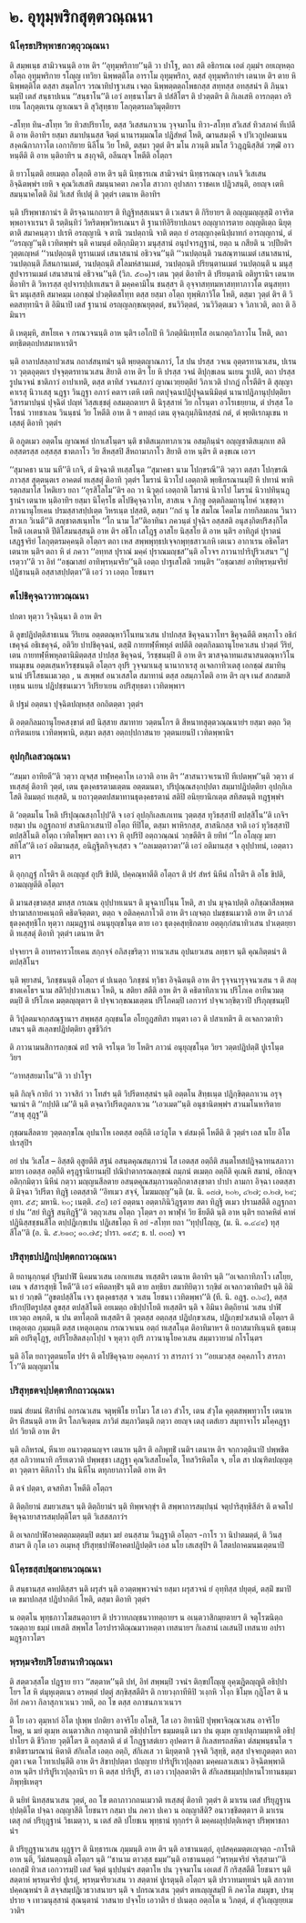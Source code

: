 <h1>๒. อุทุมฺพริกสุตฺตวณฺณนา</h1>
<h3>นิโคฺรธปริพฺพาชกวตฺถุวณฺณนา</h3>
<p> ติ    สมฺพเนฺธ สามิวจนนฺติ อาห ติฯ ‘‘อุทุมฺพริกาย’’นฺติ วา ปาโฐ, ตถา สติ อธิกรเณ เอตํ ภุมฺมํฯ อยเญฺหตฺถ อโตฺถ อุทุมฺพริกาย รโญฺญ เทวิยา นิพฺพตฺติโต อาราโม อุทุมฺพริกา, ตสฺสํ อุทุมฺพริกายํฯ เตนาห ติฯ ตาย หิ นิพฺพตฺติโต ตสฺสา สนฺตโกฯ วรณาทิปาฐวเสน เจตฺถ นิพฺพตฺตตฺถโพธกสฺส สทฺทสฺส อทสฺสนํฯ ติ ภินฺนานมฺปิ เตสํ สนฺธาปเนน ‘‘สนฺธาโน’’ติ เอวํ ลทฺธนาโมฯ ติ ปสํสิโตฯ ติ ปวตฺตติฯ ติ กิเลเสหิ อารกตฺตา อริเยน โลกุตฺตเรน ญาเณนฯ ติ สุวิสุทฺธาย โลกุตฺตรผลวิมุตฺติยาฯ</p>


<p>-สโทฺท ทิน-สโทฺท วิย ทิวสปริยาโย, ตสฺส วิเสสนภาเวน วุจฺจมาโน ทิวา-สโทฺท สวิเสสํ ทิวสภาคํ ทีเปตีติ อาห ติอาทิฯ ยสฺมา สมาปนฺนสฺส จิตฺตํ นานารมฺมณโต ปฎิสํหตํ โหติ, ฌานสมงฺคี จ ปวิเวกูปคมเนน สงฺคณิกาภาวโต เอกากิยาย นิลีโน วิย โหติ, ตสฺมา วุตฺตํ ติฯ มโน ภวนฺติ มนโส วิวฎฺฎนิสฺสิตํ วฑฺฒิํ อาวหนฺตีติ ติ อาห นฺติอาทิฯ  น สงฺกุจติ, อลีนญฺจ โหตีติ อโตฺถฯ</p>


<p> ติ  ยาวโนฺตติ อยเมตฺถ อโตฺถติ อาห ติฯ นฺติ นิทฺธารเณ สามิวจนํฯ นิทฺธารณญฺจ เกนจิ วิเสเสน อิจฺฉิตพฺพํฯ เยหิ จ คุณวิเสเสหิ สมนฺนาคตา ภควโต สาวกา อุปาสกา ราชคเห ปฎิวสนฺติ, อยญฺจ เตหิ สมนฺนาคโตติ อิมํ วิเสสํ ทีเปตุํ ติ วุตฺตํฯ เตนาห ติอาทิฯ</p>


<p> นฺติ  ปริพฺพาชกานํฯ ติ ติรจฺฉานกถายฯ ติ ทิฎฺฐิทสฺสเนนฯ ติ เวเสนฯ ติ กิริยายฯ ติ อญฺญมญฺญสฺมิํ อาจริตพฺพอาจาเรนฯ ติ รตฺตินฺทิวํ  วิหริตพฺพวิหรเณนฯ ติ ฐานาทิอิริยาปเถนฯ อญฺญาการตาย อญฺญติเตฺถ นิยุตฺตาติ  สมาคนฺตฺวา  ปเรหิ  อรญฺญานิ จ ตานิ วนปตฺถานิ จาติ  ตตฺถ ยํ อรญฺญกงฺคนิปฺผาทกํ อารญฺญกานํ, ตํ ‘‘อรญฺญ’’นฺติ เวทิตพฺพํฯ นฺติ คามนฺตํ อติกฺกมิตฺวา มนุสฺสานํ อนุปจารฎฺฐานํ, ยตฺถ น กสียติ น วปฺปียติฯ วุตฺตเญฺหตํ ‘‘วนปตฺถนฺติ ทูรานเมตํ เสนาสนานํ อธิวจน’’นฺติ ‘‘วนปตฺถนฺติ วนสณฺฑานเมตํ เสนาสนานํ, วนปตฺถนฺติ ภีสนกานเมตํ, วนปตฺถนฺติ สโลมหํสานเมตํ, วนปตฺถนฺติ ปริยนฺตานเมตํ วนปตฺถนฺติ น มนุสฺสูปจารานเมตํ เสนาสนานํ อธิวจน’’นฺติ (วิภ. ๕๓๑)ฯ เตน วุตฺตํ ติอาทิฯ ติ ปริยนฺตานิ อติทูรานิฯ เตนาห ติอาทิฯ ติ วิหารสฺส อุปจารปฺปเทเสนฯ ติ  มคฺคคามิโน ชนสฺสฯ ติ อุจฺจาสทฺทมหาสทฺทาภาวโต ตนุสทฺทานิฯ มนุเสฺสหิ สมาคมฺม เอกชฺฌํ ปวตฺติตสโทฺท  ตสฺส ยสฺมา อโตฺถ ทุพฺพิภาวิโต โหติ, ตสฺมา วุตฺตํ ติฯ ติ วิคตสทฺทานิฯ ติ อิมินาปิ เตสํ ฐานานํ อรญฺญลกฺขณยุตฺตตํ, ชนวิวิตฺตตํ, วนวิวิตฺตเมว จ วิภาเวติ, ตถา ติ อิมินาฯ</p>


<p> ติ เหตุมฺหิ, สหโยเค จ กรณวจนนฺติ อาห นฺติฯ เอโกปิ หิ วิภตฺตินิเทฺทโส อเนกตฺถวิภาวโน โหติ, ตถา ตทฺธิตตฺถปทสมาหาเรติฯ</p>


<p>นฺติ อาลาปสลฺลาปวเสน กถาสํสนฺทนํฯ นฺติ พฺยตฺตญาณภาวํ, โส ปน ปรสฺส วจเน อุตฺตรทานวเสน, ปเรน วา วุตฺตอุตฺตเร ปจฺจุตฺตรทานวเสน สิยาติ อาห ติฯ โย หิ ปรสฺส วจนํ ติปุกฺขเลน นเยน รูเปติ, ตถา ปรสฺส รูปนวจนํ ชาติภาวํ อาปาเทติ, ตสฺส ตาทิสํ วจนสภาวํ ญาณเวยฺยตฺติยํ วิภาเวติ ปากฎํ กโรตีติฯ ติ สุญฺญาคาเรสุ นิวาเสสุ นฎฺฐา วินฎฺฐา  อภาวํ คตาฯ  เตหิ เตหิ กตปุจฺฉนปฎิปุจฺฉนนิมิตฺตํ นานาปฎิภานุปฺปตฺติยา  วิสารมาปนฺนํ ปุจฺฉิตํ ปญฺหํ วิสฺสเชฺชตุํ อสมตฺถตายฯ ติ นิรุสฺสาหํ วิย กโรนฺตา อวโรเธยฺยาม, ตํ ปรสฺส โอโรธนํ วาทชาเลน วินนฺธนํ วิย โหตีติ อาห ติ ฯ ตทตฺถํ เตน ตุจฺฉกุมฺภินิทสฺสนํ กตํ, ตํ พฺยติเรกมุเขน ทเสฺสตุํ ติอาทิ วุตฺตํฯ</p>


<p>ติ อภูตเมว อตฺตโน ญาณพลํ ปกาเสโนฺตฯ นฺติ ชาติสเมฺภทาภาเวน อสมฺภินฺนํฯ อญฺญชาติสเมฺภเท สติ อสฺสตรสฺส อสฺสสฺส ชาตภาโว วิย สีหสฺสปิ สีหถามาภาโว สิยาติ อาห นฺติฯ ติ ตงฺขเณ เอวฯ</p>


<p> ‘‘สุมาคธา นาม นที’’ติ เกจิ, ตํ มิจฺฉาติ ทเสฺสโนฺต ‘‘สุมาคธา นาม โปกฺขรณี’’ติ วตฺวา ตสฺสา โปกฺขรณิภาวสฺส สุตฺตนฺตเร อาคตตํ ทเสฺสตุํ ติอาทิ วุตฺตํฯ โมรานํ นิวาโป เอตฺถาติ  พฺยธิกรณานมฺปิ หิ ปทานํ พาหิรตฺถสมาโส โหติเยว ยถา ‘‘อุรสิโลโม’’ติฯ อถ วา นิวุตฺถํ เอตฺถาติ  โมรานํ นิวาโป  โมรานํ นิวาปทินฺนฎฺฐานํฯ เตนาห นฺติอาทิฯ ยสฺมา นิโคฺรโธ ตโปชิคุจฺฉวาโท, สาสเน จ ภิกฺขู อตฺตกิลมถานุโยคํ วเชฺชตฺวา ภาวนานุโยเคน ปรมสฺสาสปฺปเตฺต วิหรเนฺต ปสฺสติ, ตสฺมา ‘‘กถํ นุ โข สมโณ โคตโม กายกิลมเถน วินาว สาวเก วิเนตี’’ติ สญฺชาตสเนฺทโห ‘‘โก นาม โส’’ติอาทินา ภควนฺตํ ปุจฺฉิฯ อสฺสสติ อนุสงฺกิตปริสงฺกิโต โหติ เอเตนาติ  ปีติโสมนสฺสนฺติ  อาห ติฯ อธิโก เสโฎฺฐ อาสโย นิสฺสโย ติ อาห นฺติฯ อาทิภูตํ ปุราตนํ เสฎฺฐจริยํ  โลกุตฺตรมคฺคนฺติ อโตฺถฯ ตถา เหส สพฺพพุทฺธปเจฺจกพุทฺธสาวเกหิ เตเนว อากาเรน อธิคโตฯ เตนาห นฺติฯ ตถา หิ ตํ ภควา ‘‘อทฺทส ปุราณํ มคฺคํ ปุราณมญฺชส’’นฺติ อโวจฯ  ภาวนาปาริปูริวเสนฯ ‘‘ปูเรตฺวา’’ติ วา อิทํ ‘‘อชฺฌาสยํ อาทิพฺรหฺมจริย’’นฺติ เอตฺถ ปาฐเสโสติ  วทนฺติฯ ‘‘อชฺฌาสยํ อาทิพฺรหฺมจริยํ ปฎิชานนฺติ อสฺสาสปฺปตฺตา’’ติ เอวํ วา เอตฺถ โยชนาฯ</p>


<h3>ตโปชิคุจฺฉาวาทวณฺณนา</h3>
<p> ปกตา หุตฺวา วิจฺฉินฺนา ติ อาห ติฯ</p>


<p> ติ ลูขปฎิปตฺติสาธเนน วีริเยน อตฺตตณฺหาวิโนทนวเสน  ปาปกสฺส ชิคุจฺฉนวาโทฯ ชิคุจฺฉตีติ  ตพฺภาโว  อธิกํ เชคุจฺฉํ อธิเชคุจฺฉํ, อติวิย ปาปชิคุจฺฉนํ, ตสฺมิํ  กายทฬฺหีพหุลํ ตปตีติ  อตฺตกิลมถานุโยควเสน ปวตฺตํ วีริยํ, เตน กายทฬฺหีพหุลตานิมิตฺตสฺส ปาปสฺส ชิคุจฺฉนํ, วิรชฺชนมฺปิ ติ อาห ติฯ ฆาสจฺฉาทนเสนาสนตณฺหาวิโนทนมุเขน อตฺตเสฺนหวิรชฺชนนฺติ อโตฺถฯ อุปริ วุจฺจมาเนสุ นานากาเรสุ อเจลกาทิวเตสุ เอกชฺฌํ สมาทินฺนานํ ปริโสธนเมเวตฺถ  , น สเพฺพสํ อนวเสสโต สมาทานํ ตสฺส อสมฺภวโตติ อาห ติฯ ญฺจ เนสํ สกสมยสิเทฺธน นเยน ปฎิปชฺชนเมวฯ วิปริยาเยน อปริสุทฺธตา เวทิตพฺพาฯ</p>


<p> ติ ปฐมํ อตฺตนา ปุจฺฉิตปญฺหสฺส อกถิตตฺตา วุตฺตํฯ</p>


<p>ติ อตฺตกิลมถานุโยคสงฺขาตํ ตปํ นิสฺสาย สมาทาย วตฺตนโกฯ ติ สีหนาทสุตฺตวณฺณนายํฯ ยสฺมา ตตฺถ วิตฺถาริตนเยน เวทิตพฺพานิ, ตสฺมา ตสฺสา อตฺถปฺปกาสนาย วุตฺตนเยนปิ เวทิตพฺพานิฯ</p>


<h3>อุปกฺกิเลสวณฺณนา</h3>
<p> ‘‘สมฺมา อาทิยตี’’ติ วตฺวา ญฺจสฺส ทฬฺหคฺคาโห เอวาติ อาห ติฯ ‘‘สาสนาวจเรนาปิ ทีเปตพฺพ’’นฺติ วตฺวา  ตํ ทเสฺสตุํ ติอาทิ วุตฺตํ, เตน ธุตงฺคธรตามเตฺตน อตฺตมนตา, ปริปุณฺณสงฺกปฺปตา สมฺมาปฎิปตฺติยา อุปกฺกิเลโสติ อิมมตฺถํ ทเสฺสติ, น ยถาวุตฺตตปสมาทานธุตงฺคธรตานํ สติปิ อนิยฺยานิกเตฺต สทิสตนฺติ ทฎฺฐพฺพํฯ</p>


<p>ติ ‘อตฺตมโน โหติ ปริปุณฺณสงฺกโปฺป’ติ จ เอวํ อุปกฺกิเลสเภเทน วุตฺตสฺส ทุวิธสฺสาปิ ตปสฺสิโน’’ติ เกจิฯ ยสฺมา ปน อฎฺฐกถายํ สาสนิกวเสนาปิ อโตฺถ ทีปิโต, ตสฺมา พาหิรกสฺส, สาสนิกสฺส จาติ เอวํ ทุวิธสฺสาปิ ตปสฺสิโนติ อโตฺถ เวทิตโพฺพฯ ตถา เจว หิ อุปริปิ อตฺถวณฺณนํ วกฺขตีติฯ ติ ยทิทํ ‘‘โก อโญฺญ มยา สทิโส’’ติ เอวํ อติมานสฺส, อนิฎฺฐิตกิจฺจเสฺสว จ ‘‘อลเมตฺตาวตา’’ติ เอวํ อติมานสฺส จ อุปฺปาทนํ, เอตฺตาวตาฯ</p>


<p>ติ  อุกฺกฎฺฐํ กโรติฯ ติ อเญฺญสํ อุปริ ขิปติ, ปคฺคณฺหาตีติ อโตฺถฯ ติ ปรํ สํหรํ นิหีนํ กโรติฯ ติ อโธ ขิปติ, อวมญฺญตีติ อโตฺถฯ</p>


<p>ติ มานสงฺขาตสฺส มทสฺส กรเณน อุปฺปาทเนนฯ   ติ มุจฺฉาปโนฺน โหติ, สา ปน มุจฺฉาปตฺติ อภิชฺฌาสีลพฺพตปรามาสกายคเนฺถหิ คธิตจิตฺตตา, ตตฺถ จ อติลคฺคภาโวติ อาห ติฯ เญฺจตฺถ ปมชฺชนเมวาติ อาห ติฯ เกวลํ ธุตงฺคสุทฺธิโก หุตฺวา กมฺมฎฺฐานํ อนนุยุญฺชโนฺต ตาย เอว ธุตงฺคสุทฺธิกตาย อตฺตุกฺกํสนาทิวเสน ปวเตฺตยฺยาติ ทเสฺสตุํ ติอาทิ วุตฺตํฯ เตนาห ติฯ</p>


<p>  ปจฺจยาฯ ติ อาทรคารวโยเคน สกฺกจฺจํ อภิสงฺขริตฺวา ทานวเสน อุปนยวเสน ลทฺธาฯ นฺติ คุณกิตฺตนํฯ ติ ตปสฺสิโนฯ</p>


<p> นฺติ พฺยาสนํ, วิภชฺชนนฺติ อโตฺถฯ ตํ ปเนตฺถ วิภชฺชนํ ทฺวิธา อิจฺฉิตนฺติ อาห ติฯ  รุจฺจนารุจฺจนวเสน ฯ ติ สญฺชาตเคโธฯ  นาม สติวิปฺปวาเสเนว โหติ, น สติยา สตีติ อาห ติฯ ติ คธิตาทิภาเวน ปริโภเค อาทีนวมตฺตมฺปิ ติ ปริโภเค มตฺตญฺญุตาฯ ติ ปจฺจเวกฺขณมเตฺตน ปริโภคมฺปิ เอกวารํ ปจฺจเวกฺขิตฺวาปิ ปริภุญฺชนมฺปิ </p>


<p> ติ วิปุลตมจกฺกสณฺฐานาฯ สพฺพสฺส ภุญฺชนโต อโยกูฎสทิสา ทนฺตา เอว  ติ ปสาเทติฯ ติ  อเจลกวตาทิวเสนฯ นฺติ สเลฺลขปฎิปตฺติยา ลูขชีวิกํฯ</p>


<p> ติ ภาวนามนสิการลกฺขณํ ตปํ จรติ จรโนฺต วิย โหติฯ  ภาวนํ อนุยุญฺชโนฺต วิยฯ  วตฺตปฎิปตฺติํ ปูเรโนฺต วิยฯ</p>


<p>‘‘อาทสฺสยมาโน’’ติ วา ปาโฐฯ</p>


<p>  นฺติ กิญฺจิ กายิกํ วา วาจสิกํ วา โทสํฯ นฺติ วิปรีตทสฺสนํฯ นฺติ อตฺตโน สิทฺธเนฺต ปฎิกฺขิตฺตภาเวน อรุจฺจมานํฯ ติ ‘‘กปฺปติ เม’’ติ นฺติ ตจฺฉาวิปรีตภูตภาเวน ‘‘เอวเมต’’นฺติ อนุชานิตพฺพํฯ สวนมโนหาริตาย ‘‘สาธุ สุฎฺฐู’’ติ </p>


<p> กุชฺฌนสีลตาย  วุตฺตลกฺขโณ อุปนาโห เอตสฺส อตฺถีติ  เอวํภูโต จ ตํสมงฺคี โหตีติ ติ วุตฺตํฯ เอส นโย อิโต ปเรสุปิฯ</p>


<p>อยํ ปน วิเสโส – อิสฺสติ อุสูยตีติ  สฐนํ อสนฺตคุณสมฺภาวนํ  โส เอตสฺส อตฺถีติ  สนฺตโทสปฎิจฺฉาทนสภาวา  มายา เอตสฺส อตฺถีติ  ครุฎฺฐานิยานมฺปิ ปณิปาตากรณลกฺขณํ ถมฺภนํ  ตเมตฺถ อตฺถีติ  คุเณหิ สมานํ, อธิกญฺจ อติกฺกมิตฺวา นิหีนํ กตฺวา มญฺญนสีลตาย  อสนฺตคุณสมฺภาวนตฺถิกตาสงฺขาตา ปาปา ลามกา อิจฺฉา เอตสฺสาติ  มิจฺฉา วิปรีตา ทิฎฺฐิ เอตสฺสาติ  ‘‘อิทเมว สจฺจํ, โมฆมญฺญ’’นฺติ  (ม. นิ. ๑๘๗, ๒๐๒, ๔๒๗; ๓.๒๗, ๒๙; อุทา. ๕๕; มหานิ. ๒๐; เนตฺติ. ๕๘) เอวํ  อตฺตนา อตฺตาภินิวิฎฺฐตาย สตา ทิฎฺฐิ  ตเมว ปรามสตีติ  อฎฺฐกถายํ ปน ‘‘สยํ ทิฎฺฐิ สนฺทิฎฺฐี’’ติ วตฺถุวเสน อโตฺถ วุโตฺตฯ อา พาฬฺหํ วิย ธียตีติ นฺติ อาห นฺติฯ ยถาคหิตํ คาหํ ปฎินิสฺสชฺชนสีโล  ตปฺปฎิเกฺขเปน  ปฎิเสธโตฺถ หิ อยํ -สโทฺท ยถา ‘‘ทุปฺปโญฺญ, (ม. นิ. ๑.๔๔๙) ทุสฺสีโล’’ติ (อ. นิ. ๕.๒๑๓; ๑๐.๗๕; ปารา. ๑๙๕; ธ. ป. ๓๐๘) จฯ</p>


<h3>ปริสุทฺธปปฎิกปฺปตฺตกถาวณฺณนา</h3>
<p> ติ ยถานุกฺกนฺตํ ปุริมปาฬิํ นิคมนวเสน เอกเทเสน ทเสฺสติฯ เตนาห ติอาทิฯ นฺติ ‘‘อเจลกาทิภาโว เสโยฺย, เตน จ สํสารสุทฺธิ โหตี’’ติ เอวํ คหิตลทฺธิํฯ นฺติ ตาย ลทฺธิยา สมาทิยิตฺวา รกฺขิตํ อเจลกวตาทิตปํฯ นฺติ อิมินา ยํ วกฺขติ  ‘‘ลูขตปสฺสิโน เจว ธุตงฺคธรสฺส จ วเสน โยชนา เวทิตพฺพา’’ติ (ที. นิ. อฎฺฐ. ๓.๖๔), ตสฺส ปริกปฺปิตรูปสฺส ลูขสฺส ตปสฺสิโนติ อยเมตฺถ อธิปฺปาโยติ  ทเสฺสติฯ นฺติ จ อิมินา ติตฺถิยานํ วเสน ปาฬิ เยเวตฺถ ลพฺภติ, น ปน ตทโตฺถติ ทเสฺสติฯ ติ วุตฺตสฺส อตฺถสฺส ปฎิปกฺขวเสน, ปฎิเกฺขปวเสนาติ อโตฺถฯ ติ เหตุอเตฺถ ภุมฺมนฺติ ตสฺส เหตุอเตฺถน กรณวจเนน อตฺถํ ทเสฺสโนฺต ติอาทิมาหฯ ติ ยถาสมาทิเนฺนหิ ธุตธเมฺมหิ อปริตุโฎฺฐ, อปริโยสิตสงฺกโปฺป จ หุตฺวา อุปริ ภาวนานุโยควเสน สมฺมาวายามํ กโรโนฺตฯ</p>


<p> นฺติ อิโต ยถาวุตฺตนยโต ปรํฯ ติ ตโปชิคุจฺฉาย อคฺคภาวํ วา สารภาวํ วา  ‘‘อยเมวสฺส อคฺคภาโว สารภาโว’’ติ  มญฺญมาโน </p>


<h3>ปริสุทฺธตจปฺปตฺตาทิกถาวณฺณนา</h3>
<p> ยมนํ  สํยมนํ  หิํสาทีนํ อกรณวเสน จตุพฺพิโธ ยาโมว  โส เอว สํวโร, เตน สํวุโต คุตฺตสพฺพทฺวาโร  เตนาห ติฯ  หิํสนนฺติ อาห ติฯ โลภจิเตฺตน ภาวิตํ สมฺภาวิตนฺติ กตฺวา  อยญฺจ เตสุ เตสํเยว สมุทาจาโร มโคฺคฎฺฐาปกํ วิยาติ อาห ติฯ</p>


<p>นฺติ อภิหรณํ, หีนาย อนาวตฺตนญฺจฯ เตนาห นฺติฯ ติ อภิพุทฺธิํ เนติฯ เตนาห ติฯ จกฺกวตฺตินาปิ ปพฺพชิตสฺส อภิวาทนาทิ กรียเตวาติ ปพฺพชฺชา เสฎฺฐา คุณวิเสสโยคโต, โทสวิรหิตโต จ, ยโต สา ปณฺฑิตปญฺญตฺตา วุตฺตาฯ คิหิภาโว ปน นิหีโน ตทุภยาภาวโตติ อาห ติฯ</p>


<p> ติ ตจํ ปตฺตา, ตจสทิสา โหตีติ อโตฺถฯ</p>


<p>ติ ติตฺถิยานํ สมยวเสนฯ นฺติ ติตฺถิยานํฯ นฺติ ทิพฺพจกฺขุํฯ ติ สพฺพาการสมฺปนฺนํ จตุปาริสุทฺธิสีลํฯ ติ ตจตโปชิคุจฺฉายาสารสมฺปตฺติโตฯ นฺติ วิเสสสภาวํฯ</p>


<p>ติ   อเจลกปาฬิอาคตตฺถมตฺตมฺปิ  ตสฺมา มยํ อนสฺสาม วินฎฺฐาติ อโตฺถฯ -กาโร วา นิปาตมตฺตํ, ติ วินสฺสามฯ ติ กุโต เอว อเมฺหสุ ปริสุทฺธปาฬิอาคตปฎิปตฺติฯ เอส นโย เสเสสุปิฯ ติ โสตปถาคมนมเตฺตนาปิ </p>


<h3>นิโคฺรธสฺสปชฺฌายนวณฺณนา</h3>
<p> ติ  สนฺธานสฺส คหปติสฺสฯ นฺติ ผรุสํฯ นฺติ อวตฺตพฺพวจนํฯ ยสฺมา ผรุสวจนํ ยํ อุทฺทิสฺส ปยุตฺตํ, ตสฺมิํ ขมาปิเต ขมาปกสฺส ปฎิปากติกํ โหติ, ตสฺมา ติอาทิ วุตฺตํฯ</p>


<p>  น อตฺตโน พุทฺธภาวโฆสนตฺถายฯ ติ ปรวาทภญฺชนวาทตฺถายฯ  น อเนฺตวาสิกมฺยตายฯ ติ จตุโรฆนิตฺถรณตฺถาย ธมฺมํ เทเสติ สพฺพโส โอรปาราติณฺณมาวหตฺตา เทสนายฯ  กิเลสานํ เลเสนปิ เทสนาย อปรามฎฺฐภาวโตฯ</p>


<h3>พฺรหฺมจริยปริโยสานาทิวณฺณนา</h3>
<p> ติ สตฺตวสฺสโต ปฎฺฐาย ยาว ‘‘สตฺตาห’’นฺติ ปทํ, อิทํ สพฺพมฺปิ วจนํฯ  ติกฺขปโญฺญ อุคฺฆฎิตญฺญูติ อธิปฺปาโยฯ โส หิ ตํมุหุเตฺตเนว อรหตฺตํ ปตฺตุํ สกฺขิสฺสตีติฯ ติ กายวงฺกาทีหิปิ วเงฺกหิ วโงฺก ชิโมฺห กุฎิโลฯ ติ น อิทํ ภควา กิลาสุภาเวเนว วทติ, อถ โข ตสฺส อภาชนภาเวเนวฯ</p>


<p> ติ โย เอว ตุมฺหากํ อิโต ปุเพฺพ ปกติยา อาจริโย อโหสิ, โส เอว อิทานิปิ ปุพฺพาจิณฺณวเสน อาจริโย โหตุ, น มยํ ตุเมฺห อเนฺตวาสิเก กาตุกามาติ อธิปฺปาโยฯ    ธมฺมตนฺติ เมว ปน ตุเมฺห ญาเปตุกามมฺหาติ อธิปฺปาโยฯ ติ ชีวิกาย วุตฺติโตฯ ติ อกุสลาติ ตํ ตํ โกฎฺฐาสตํเยว อุปคตาฯ ติ กิเลสทรถสหิตา ตํสมฺพนฺธนโต ฯ ชาติชรามรณานํ หิตาติ  สํกิเลโส เอตฺถ อตฺถิ, สํกิเลเส วา นิยุตฺตาติ  วุจฺจติ วิสุทฺธิ, ตสฺส ปจฺจยภูตตฺตา  ตถาภูตา เจเต โวทาเปนฺตีติ อาห ติฯ สิขาปฺปตฺตา ปญฺญาย ปาริปูริเวปุลฺลตา มคฺคผลวเสเนว อิจฺฉิตพฺพาติ  อาห นฺติฯ  ปาริปูริเวปุลฺลานิฯ ยา หิ ตสฺส ปาริปูรี, สา เอว เวปุลฺลตาติฯ ติ สํกิเลสธมฺมปฺปหานโวทานธมฺมาภิพุทฺธิเหตุฯ</p>


<p> ติ นยิทํ นิทสฺสนวเสน วุตฺตํ, อถ โข ตถาภาวกถนเมวาติ ทเสฺสตุํ ติอาทิ วุตฺตํฯ ติ มาเรน เตสํ ปริยุฎฺฐานปฺปตฺติโต ปจฺฉา อญฺญาสีติ โยชนาฯ กสฺมา ปน ภควา ปเคว น อญฺญาสีติ? อนาวชฺชิตตฺตาฯ ติ มาเรน เตสุ กตํ ปริยุฎฺฐานํ วิธเมตฺวา, น เตสํ สติ ปโยชเน พุทฺธานํ ทุกฺกรํฯ ติ มคฺคผลุปฺปตฺติเหตุฯ  ปริพฺพาชกานํฯ</p>


<p>ติ ปริยุฎฺฐานวเสน ผุฎฺฐาฯ ติ นิทฺธารเณ ภุมฺมนฺติ อาห ติฯ นฺติ อาชานนตฺถํ, อุปสคฺคมตฺตเญฺจตฺถ  -กาโรติ อาห นฺติ, วีมํสนตฺถนฺติ อโตฺถฯ นฺติ ‘‘ชานาม ตาวสฺส ธมฺม’’นฺติ อาชานนตฺถํ ‘‘พฺรหฺมจริยํ จริสฺสามา’’ติ เอกสฺมิํ ทิวเส เอกวารมฺปิ เตสํ จิตฺตํ นุปฺปนฺนํฯ สตฺตาโห ปน วุจฺจมาโน เอเตสํ กิํ กริสฺสตีติ โยชนาฯ นฺติ สตฺตาหํ พฺรหฺมจริยํ ปูเรตุํ, พฺรหฺมจริยวเสน วา สตฺตาหํ ปูเรตุนฺติ อโตฺถฯ นฺติ ปรวาทมทฺทนํฯ นฺติ สกวาทปคฺคณฺหนํฯ ติ สจฺจสมฺปฎิเวธวาสนายฯ นฺติ จ ปกรณวเสน วุตฺตํฯ ตทเญฺญสมฺปิ หิ ภควโต สมฺมุขา, ปรมฺปราย จ เทวมนุสฺสานํ สุณนฺตานํ วาสนาย ปจฺจโย เอวาติฯ ยํ ปเนตฺถ อตฺถโต น วิภตฺตํ, ตํ สุวิเญฺญยฺยเมวาติฯ</p>

</p>





